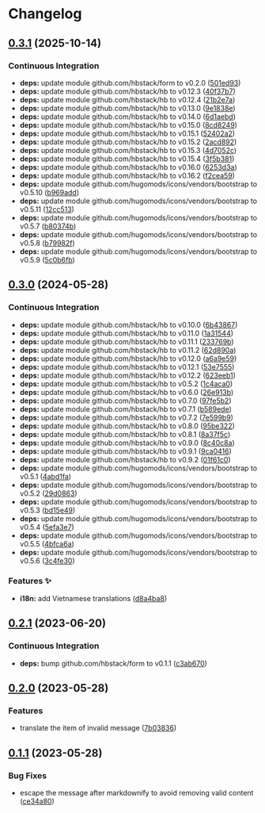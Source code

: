 # Changelog

## [0.3.1](https://github.com/hbstack/staticman-comments/compare/v0.3.0...v0.3.1) (2025-10-14)


### Continuous Integration

* **deps:** update module github.com/hbstack/form to v0.2.0 ([501ed93](https://github.com/hbstack/staticman-comments/commit/501ed931812e240ce8a98d2554fd38635665ae6e))
* **deps:** update module github.com/hbstack/hb to v0.12.3 ([40f37b7](https://github.com/hbstack/staticman-comments/commit/40f37b765814eeac892b195923ec88810daee7b2))
* **deps:** update module github.com/hbstack/hb to v0.12.4 ([21b2e7a](https://github.com/hbstack/staticman-comments/commit/21b2e7a11cc005bb2496ece540fd6ff98e6b6775))
* **deps:** update module github.com/hbstack/hb to v0.13.0 ([9e1838e](https://github.com/hbstack/staticman-comments/commit/9e1838ee23eb6542e64a577397c519cc21c97008))
* **deps:** update module github.com/hbstack/hb to v0.14.0 ([6d1aebd](https://github.com/hbstack/staticman-comments/commit/6d1aebd8bc763aeb631105e2f8a14f6a002161f4))
* **deps:** update module github.com/hbstack/hb to v0.15.0 ([8cd8249](https://github.com/hbstack/staticman-comments/commit/8cd824940a82d1a982522cfa70bd45a55c0c33ff))
* **deps:** update module github.com/hbstack/hb to v0.15.1 ([52402a2](https://github.com/hbstack/staticman-comments/commit/52402a20f97424f256f8196bd575e19b3e801f7f))
* **deps:** update module github.com/hbstack/hb to v0.15.2 ([2acd892](https://github.com/hbstack/staticman-comments/commit/2acd892486adcacce8defd6a06a79c9db21baaee))
* **deps:** update module github.com/hbstack/hb to v0.15.3 ([4d7052c](https://github.com/hbstack/staticman-comments/commit/4d7052c8644255ccad8f43f233c66d202e563caa))
* **deps:** update module github.com/hbstack/hb to v0.15.4 ([3f5b381](https://github.com/hbstack/staticman-comments/commit/3f5b381cd881fb4ac0e4d6cefa465930bf7b2b40))
* **deps:** update module github.com/hbstack/hb to v0.16.0 ([6253d3a](https://github.com/hbstack/staticman-comments/commit/6253d3ae5604b4d51934be95e75f8b4fc542389b))
* **deps:** update module github.com/hbstack/hb to v0.16.2 ([f2cea59](https://github.com/hbstack/staticman-comments/commit/f2cea59aabc6388a3e51b89d71322b800ad49407))
* **deps:** update module github.com/hugomods/icons/vendors/bootstrap to v0.5.10 ([b969add](https://github.com/hbstack/staticman-comments/commit/b969add1d11f3547dadef0eddd5f93a4394050fc))
* **deps:** update module github.com/hugomods/icons/vendors/bootstrap to v0.5.11 ([12cc513](https://github.com/hbstack/staticman-comments/commit/12cc513879559fc9a1a73af254a32494472ec0c2))
* **deps:** update module github.com/hugomods/icons/vendors/bootstrap to v0.5.7 ([b80374b](https://github.com/hbstack/staticman-comments/commit/b80374b4deec6a7d54b4da9905004caccf9103b4))
* **deps:** update module github.com/hugomods/icons/vendors/bootstrap to v0.5.8 ([b79982f](https://github.com/hbstack/staticman-comments/commit/b79982f0ccc729819de4ab6fd98a280691c9b105))
* **deps:** update module github.com/hugomods/icons/vendors/bootstrap to v0.5.9 ([5c0b6fb](https://github.com/hbstack/staticman-comments/commit/5c0b6fb5b5127911c63e4fbd21053a094ba8b8ca))

## [0.3.0](https://github.com/hbstack/staticman-comments/compare/v0.2.1...v0.3.0) (2024-05-28)


### Continuous Integration

* **deps:** update module github.com/hbstack/hb to v0.10.0 ([6b43867](https://github.com/hbstack/staticman-comments/commit/6b4386752807898681afca12d2233e41de9390ec))
* **deps:** update module github.com/hbstack/hb to v0.11.0 ([1a31544](https://github.com/hbstack/staticman-comments/commit/1a31544a602c67f6a5e55aa7e27f4277e05d262b))
* **deps:** update module github.com/hbstack/hb to v0.11.1 ([233769b](https://github.com/hbstack/staticman-comments/commit/233769b0098be87966126f02e0ee623c021a31f2))
* **deps:** update module github.com/hbstack/hb to v0.11.2 ([62d890a](https://github.com/hbstack/staticman-comments/commit/62d890aa2b57e5d9b94943ca8bfebbe249828ba6))
* **deps:** update module github.com/hbstack/hb to v0.12.0 ([a6a9e59](https://github.com/hbstack/staticman-comments/commit/a6a9e59b6b0cda6775ce8e8e2bcc04417f81b95f))
* **deps:** update module github.com/hbstack/hb to v0.12.1 ([53e7555](https://github.com/hbstack/staticman-comments/commit/53e75559124a740644db41095b575826f2dc2bf1))
* **deps:** update module github.com/hbstack/hb to v0.12.2 ([623eeb1](https://github.com/hbstack/staticman-comments/commit/623eeb17087c93decb787732e0aada8ce02b0d20))
* **deps:** update module github.com/hbstack/hb to v0.5.2 ([1c4aca0](https://github.com/hbstack/staticman-comments/commit/1c4aca01cdf3cfd624e513eb1bd6f019c0e16366))
* **deps:** update module github.com/hbstack/hb to v0.6.0 ([26e913b](https://github.com/hbstack/staticman-comments/commit/26e913b20d1a4a90831a0c27af33a8cb83762ebb))
* **deps:** update module github.com/hbstack/hb to v0.7.0 ([97fe5b2](https://github.com/hbstack/staticman-comments/commit/97fe5b229aa246a36e38ed843d7cedae0a2f0942))
* **deps:** update module github.com/hbstack/hb to v0.7.1 ([b589ede](https://github.com/hbstack/staticman-comments/commit/b589ede17959071f7e044b444773fe5f64a370af))
* **deps:** update module github.com/hbstack/hb to v0.7.2 ([7e599b9](https://github.com/hbstack/staticman-comments/commit/7e599b9f9058e2482774e1718de9f3544961cd9c))
* **deps:** update module github.com/hbstack/hb to v0.8.0 ([95be322](https://github.com/hbstack/staticman-comments/commit/95be32218d31d67d34fe3cbfb3d369a6a7839d6b))
* **deps:** update module github.com/hbstack/hb to v0.8.1 ([8a37f5c](https://github.com/hbstack/staticman-comments/commit/8a37f5c1cecc1e7c84894410592857aabf815b61))
* **deps:** update module github.com/hbstack/hb to v0.9.0 ([8c40c8a](https://github.com/hbstack/staticman-comments/commit/8c40c8a8528877a6774ff2bd5e78f247e3db7673))
* **deps:** update module github.com/hbstack/hb to v0.9.1 ([9ca0416](https://github.com/hbstack/staticman-comments/commit/9ca041648a662bd07c5058770cadc673459daa20))
* **deps:** update module github.com/hbstack/hb to v0.9.2 ([01f61c0](https://github.com/hbstack/staticman-comments/commit/01f61c0a60bf0548a0efe5047fa6affe074c2a9c))
* **deps:** update module github.com/hugomods/icons/vendors/bootstrap to v0.5.1 ([4abd1fa](https://github.com/hbstack/staticman-comments/commit/4abd1faa49f8e793584ac07a2657b027a8f60449))
* **deps:** update module github.com/hugomods/icons/vendors/bootstrap to v0.5.2 ([29d0863](https://github.com/hbstack/staticman-comments/commit/29d0863218cbda20f2a652ceced4d3d1851d4a3e))
* **deps:** update module github.com/hugomods/icons/vendors/bootstrap to v0.5.3 ([bd15e49](https://github.com/hbstack/staticman-comments/commit/bd15e494d5a2563adc2b2a161d05dbdeba07ec45))
* **deps:** update module github.com/hugomods/icons/vendors/bootstrap to v0.5.4 ([5efa3e7](https://github.com/hbstack/staticman-comments/commit/5efa3e789e913b9f4b499108ea7b45a17a97bef2))
* **deps:** update module github.com/hugomods/icons/vendors/bootstrap to v0.5.5 ([4bfca6a](https://github.com/hbstack/staticman-comments/commit/4bfca6ab754c085c24b259823664a9f0c3422470))
* **deps:** update module github.com/hugomods/icons/vendors/bootstrap to v0.5.6 ([3c4fe30](https://github.com/hbstack/staticman-comments/commit/3c4fe309c8e18d8017ce5d816cb8ce98dacd013a))


### Features ✨

* **i18n:** add Vietnamese translations ([d8a4ba8](https://github.com/hbstack/staticman-comments/commit/d8a4ba8a4f60b428876198caff84633ced339614))

## [0.2.1](https://github.com/hbstack/staticman-comments/compare/v0.2.0...v0.2.1) (2023-06-20)


### Continuous Integration

* **deps:** bump github.com/hbstack/form to v0.1.1 ([c3ab670](https://github.com/hbstack/staticman-comments/commit/c3ab6709f57fb17a9387fab80442f0087622518c))

## [0.2.0](https://github.com/hbstack/staticman-comments/compare/v0.1.1...v0.2.0) (2023-05-28)


### Features

* translate the item of invalid message ([7b03836](https://github.com/hbstack/staticman-comments/commit/7b038366bf59128aede357b6a0d456c6cdcec41b))

## [0.1.1](https://github.com/hbstack/staticman-comments/compare/v0.1.0...v0.1.1) (2023-05-28)


### Bug Fixes

* escape the message after markdownify to avoid removing valid content ([ce34a80](https://github.com/hbstack/staticman-comments/commit/ce34a80b21a5e0033981d8ccc3854369a6f0d10c))
